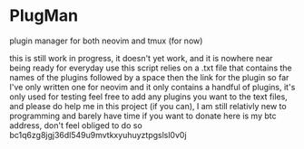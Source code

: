 # PlugMan
plugin manager for both neovim and tmux (for now)

this is still work in progress, it doesn't yet work, and it is nowhere near being ready for everyday use
this script relies on a .txt file that contains the names of the plugins followed by a space then the link for the plugin
so far I've only written one for neovim and it only contains a handful of plugins, it's only used for testing
feel free to add any plugins you want to the text files, and please do help me in this project (if you can), I am still relativly new to programming
and barely have time
if you want to donate here is my btc address, don't feel obliged to do so
bc1q6zg8jgj36dl549u9mvtkxyuhuyztpgslsl0v0j
